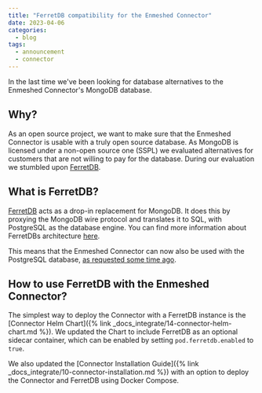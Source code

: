 ```yaml
---
title: "FerretDB compatibility for the Enmeshed Connector"
date: 2023-04-06
categories:
  - blog
tags:
  - announcement
  - connector
---
```


In the last time we've been looking for database alternatives to the Enmeshed Connector's MongoDB database.

## Why?

As an open source project, we want to make sure that the Enmeshed Connector is usable with a truly open source database. As MongoDB is licensed under a non-open source one (SSPL) we evaluated alternatives for customers that are not willing to pay for the database. During our evaluation we stumbled upon [FerretDB](https://www.ferretdb.io/).

## What is FerretDB?

[FerretDB](https://www.ferretdb.io/) acts as a drop-in replacement for MongoDB. It does this by proxying the MongoDB wire protocol and translates it to SQL, with PostgreSQL as the database engine. You can find more information about FerretDBs architecture [here](https://docs.ferretdb.io/understanding-ferretdb/).

This means that the Enmeshed Connector can now also be used with the PostgreSQL database, [as requested some time ago](https://github.com/nmshd/feedback/issues/13).

## How to use FerretDB with the Enmeshed Connector?

The simplest way to deploy the Connector with a FerretDB instance is the [Connector Helm Chart]({% link _docs_integrate/14-connector-helm-chart.md %}). We updated the Chart to include FerretDB as an optional sidecar container, which can be enabled by setting `pod.ferretdb.enabled` to `true`.

We also updated the [Connector Installation Guide]({% link _docs_integrate/10-connector-installation.md %}) with an option to deploy the Connector and FerretDB using Docker Compose.
